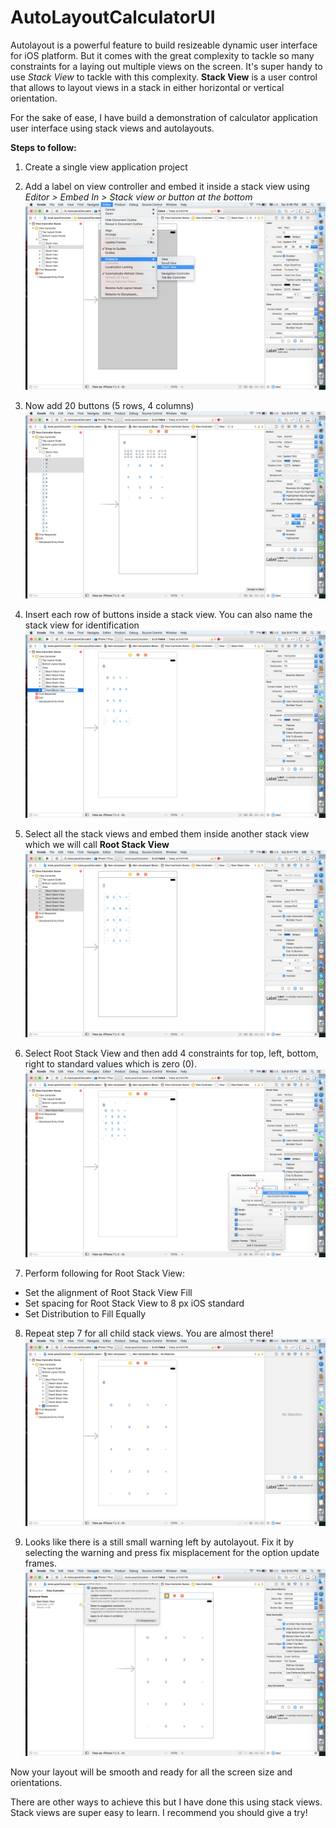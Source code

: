 # AutoLayoutCalculatorUI

Autolayout is a powerful feature to build resizeable dynamic user interface for iOS platform. But it comes with the great complexity to tackle so many constraints for a laying out multiple views on the screen. It's super handy to use *Stack View* to tackle with this complexity. **Stack View** is a user control that allows to layout views in a stack in either horizontal or vertical orientation.

For the sake of ease, I have build a demonstration of calculator application user interface using stack views and autolayouts.


**Steps to follow:**

1. Create a single view application project
2. Add a label on view controller and embed it inside a stack view using *Editor > Embed In > Stack view or button at the bottom*
![Alt text](/screenshots/al1.jpg?raw=true "Embed inside stack view")

3. Now add 20 buttons (5 rows, 4 columns)
![Alt text](/screenshots/al2.jpg?raw=true "Buttons grid")

4. Insert each row of buttons inside a stack view. You can also name the stack view for identification
![Alt text](/screenshots/al3.jpg?raw=true "Inser each buttons row inside a stack view")

5. Select all the stack views and embed them inside another stack view which we will call **Root Stack View**
![Alt text](/screenshots/al4.jpg?raw=true "Root Stack View")

6. Select Root Stack View and then add 4 constraints for top, left, bottom, right to standard values which is zero (0).
![Alt text](/screenshots/al5.jpg?raw=true "Adding constraint")

7. Perform following for Root Stack View:
  - Set the alignment of Root Stack View Fill
  - Set spacing for Root Stack View to 8 px iOS standard
  - Set Distribution to Fill Equally
8. Repeat step 7 for all child stack views. You are almost there!
![Alt text](/screenshots/al6.jpg?raw=true "Almost there!")

9. Looks like there is a still small warning left by autolayout. Fix it by selecting the warning and press fix misplacement for the option update frames.
![Alt text](/screenshots/al7.jpg?raw=true "Fixing one last warning")

Now your layout will be smooth and ready for all the screen size and orientations.

There are other ways to achieve this but I have done this using stack views. Stack views are super easy to learn. I recommend you should give a try!

